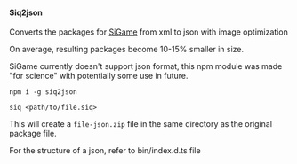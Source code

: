 #### Siq2json

Converts the packages for [SiGame](https://vladimirkhil.com/si/game) from xml to json with image optimization

On average, resulting packages become 10-15% smaller in size.

SiGame currently doesn't support json format, this npm module was made "for science" with potentially some use in future.


```
npm i -g siq2json

siq <path/to/file.siq>
```

This will create a `file-json.zip` file in the same directory as the original package file.

For the structure of a json, refer to bin/index.d.ts file

